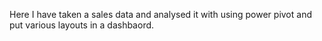 Here I have taken a sales data and analysed it with using power pivot and put various layouts in a dashbaord.
